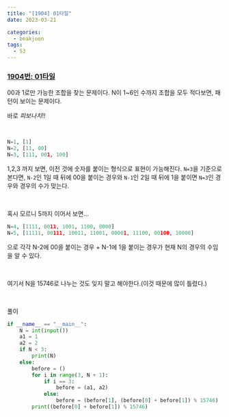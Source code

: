 ```yaml
---
title: "[1904] 01타일"
date: 2023-03-21

categories:
  - beakjoon
tags:
  - S3
---
```

### [1904번: 01타일](https://www.acmicpc.net/problem/1904)

00과 1로만 가능한 조합을 찾는 문제이다. N이 1~6인 수까지 조합을 모두 적다보면, 패턴이 보이는 문제이다.

바로 *피보나치!!*

<br>

```python
N=1, [1]
N=2, [11, 00]
N=3, [111, 001, 100]
```

1,2,3 까지 보면, 이전 것에 숫자를 붙이는 형식으로 표현이 가능해진다.
`N=3`을 기준으로 본다면, `N-2`인 1일 때 뒤에 00을 붙이는 경우와 
`N-1`인 2일 때 뒤에 1을 붙이면 `N=3`인 경우와 경우의 수가 맞는다.

<br>

혹시 모르니 5까지 이어서 보면...

``` python
N=4, [1111, 0011, 1001, 1100, 0000]
N=5, [11111, 00111, 10011, 11001, 00001, 11100, 00100, 10000]
```

으로 각각 N-2에 00을 붙이는 경우 + N-1에 1을 붙이는 경우가 현재 N의 경우의 수임을
알 수 있다.

<br>

여기서 N을 15746로 나누는 것도 잊지 말고 해야한다.(이것 때문에 많이 틀렸다.)


<br>
  
풀이

```python
if __name__ == "__main__":
    N = int(input())
    a1 = 1
    a2 = 2
    if N < 3:
        print(N)
    else:
        before = ()
        for i in range(3, N + 1):
            if i == 3:
                before = (a1, a2)
            else:
                before = (before[1], (before[0] + before[1]) % 15746)
        print((before[0] + before[1]) % 15746)
```
